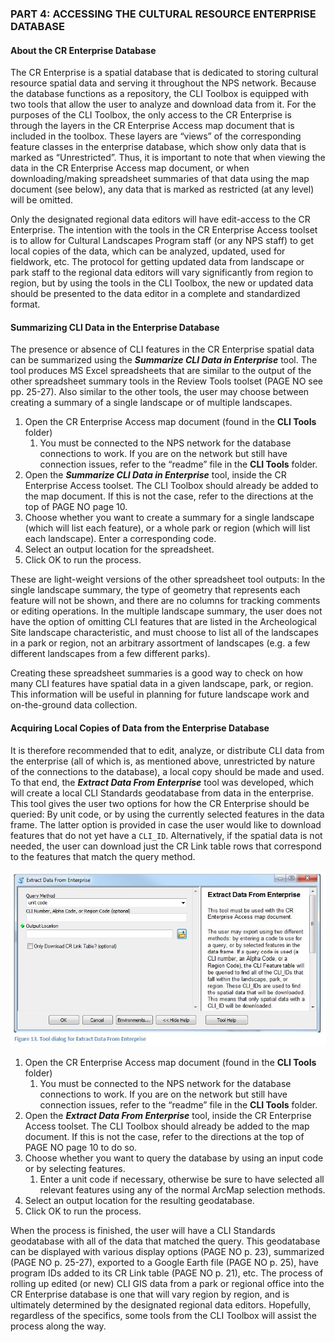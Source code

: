 ### PART 4: ACCESSING THE CULTURAL RESOURCE ENTERPRISE DATABASE

#### About the CR Enterprise Database

The CR Enterprise is a spatial database that is dedicated to storing cultural resource spatial data and serving it throughout the NPS network. Because the database functions as a repository, the CLI Toolbox is equipped with two tools that allow the user to analyze and download data from it. For the purposes of the CLI Toolbox, the only access to the CR Enterprise is through the layers in the CR Enterprise Access map document that is included in the toolbox. These layers are “views” of the corresponding feature classes in the enterprise database, which show only data that is marked as “Unrestricted”. Thus, it is important to note that when viewing the data in the CR Enterprise Access map document, or when downloading/making spreadsheet summaries of that data using the map document (see below), any data that is marked as restricted (at any level) will be omitted.

Only the designated regional data editors will have edit-access to the CR Enterprise. The intention with the tools in the CR Enterprise Access toolset is to allow for Cultural Landscapes Program staff (or any NPS staff) to get local copies of the data, which can be analyzed, updated, used for fieldwork, etc. The protocol for getting updated data from landscape or park staff to the regional data editors will vary significantly from region to region, but by using the tools in the CLI Toolbox, the new or updated data should be presented to the data editor in a complete and standardized format.

#### Summarizing CLI Data in the Enterprise Database

The presence or absence of CLI features in the CR Enterprise spatial data can be summarized using the **_Summarize CLI Data in Enterprise_** tool. The tool produces MS Excel spreadsheets that are similar to the output of the other spreadsheet summary tools in the Review Tools toolset (PAGE NO see pp. 25-27). Also similar to the other tools, the user may choose between creating a summary of a single landscape or of multiple landscapes.

  1. Open the CR Enterprise Access map document (found in the **CLI Tools** folder)
     1. You must be connected to the NPS network for the database connections to work. If you are on the network but still have connection issues, refer to the “readme” file in the **CLI Tools** folder.
  1. Open the **_Summarize CLI Data in Enterprise_** tool, inside the CR Enterprise Access toolset. The CLI Toolbox should already be added to the map document. If this is not the case, refer to the directions at the top of PAGE NO page 10.
  1. Choose whether you want to create a summary for a single landscape (which will list each feature), or a whole park or region (which will list each landscape). Enter a corresponding code.
  1. Select an output location for the spreadsheet.
  1. Click OK to run the process.

These are light-weight versions of the other spreadsheet tool outputs: In the single landscape summary, the type of geometry that represents each feature will not be shown, and there are no columns for tracking comments or editing operations. In the multiple landscape summary, the user does not have the option of omitting CLI features that are listed in the Archeological Site landscape characteristic, and must choose to list all of the landscapes in a park or region, not an arbitrary assortment of landscapes (e.g. a few different landscapes from a few different parks).

Creating these spreadsheet summaries is a good way to check on how many CLI features have spatial data in a given landscape, park, or region. This information will be useful in planning for future landscape work and on-the-ground data collection.

#### Acquiring Local Copies of Data from the Enterprise Database

It is therefore recommended that to edit, analyze, or distribute CLI data from the enterprise (all of which is, as mentioned above, unrestricted by nature of the connections to the database), a local copy should be made and used. To that end, the **_Extract Data From Enterprise_** tool was developed, which will create a local CLI Standards geodatabase from data in the enterprise. This tool gives the user two options for how the CR Enterprise should be queried: By unit code, or by using the currently selected features in the data frame. The latter option is provided in case the user would like to download features that do not yet have a `CLI_ID`. Alternatively, if the spatial data is not needed, the user can download just the CR Link table rows that correspond to the features that match the query method.

![Part 4 Figure 13](img/Pt4_Fig13_ExtractData.JPG "Figure 13")
  

  1. Open the CR Enterprise Access map document (found in the **CLI Tools** folder)
     1. You must be connected to the NPS network for the database connections to work. If you are on the network but still have connection issues, refer to the “readme” file in the **CLI Tools** folder.
  1. Open the **_Extract Data From Enterprise_** tool, inside the CR Enterprise Access toolset. The CLI Toolbox should already be added to the map document. If this is not the case, refer to the directions at the top of PAGE NO page 10 to do so.
  1. Choose whether you want to query the database by using an input code or by selecting features.
     1. Enter a unit code if necessary, otherwise be sure to have selected all relevant features using any of the normal ArcMap selection methods.
  1. Select an output location for the resulting geodatabase.
  1. Click OK to run the process.
  
When the process is finished, the user will have a CLI Standards geodatabase with all of the data that matched the query. This geodatabase can be displayed with various display options (PAGE NO p. 23), summarized (PAGE NO p. 25-27), exported to a Google Earth file (PAGE NO p. 25), have program IDs added to its CR Link table (PAGE NO p. 21), etc. The process of rolling up edited (or new) CLI GIS data from a park or regional office into the CR Enterprise database is one that will vary region by region, and is ultimately determined by the designated regional data editors. Hopefully, regardless of the specifics, some tools from the CLI Toolbox will assist the process along the way.
